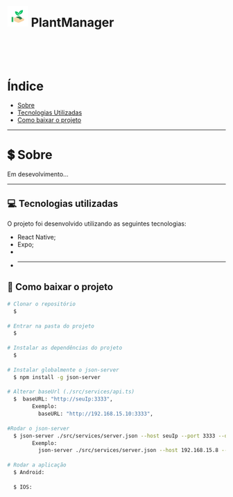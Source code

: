  <h1 align="Left">  
  <img src="./assets/favicon.png">
  <Strong>PlantManager</Strong>
 </h1>

<h1 align="center">
  <img src="" />
<h1>

# Índice

- [Sobre](#-sobre)
- [Tecnologias Utilizadas](#-tecnologias-utilizadas)
- [Como baixar o projeto](#-como-baixar-o-projeto)

---

# 💲 Sobre

Em desevolvimento...

---

## 💻 Tecnologias utilizadas

O projeto foi desenvolvido utilizando as seguintes tecnologias:

- React Native;
- Expo;
-
- ***

## 📁 Como baixar o projeto

```bash
# Clonar o repositório
  $

# Entrar na pasta do projeto
  $

# Instalar as dependências do projeto
  $

# Instalar globalmente o json-server
  $ npm install -g json-server

# Alterar baseUrl (./src/services/api.ts)
  $  baseURL: "http://seuIp:3333",
        Exemplo:
          baseURL: "http://192.168.15.10:3333",

#Rodar o json-server
  $ json-server ./src/services/server.json --host seuIp --port 3333 --delay 700
        Exemplo:
          json-server ./src/services/server.json --host 192.168.15.8 --port 3333 --delay 700

# Rodar a aplicação
  $ Android:

  $ IOS:

```

